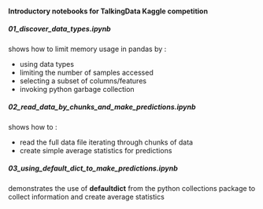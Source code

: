 #### Introductory notebooks for TalkingData Kaggle competition

##### 01_discover_data_types.ipynb
shows how to limit memory usage in pandas by :
 - using data types
 - limiting the number of samples accessed
 - selecting a subset of columns/features
 - invoking python garbage collection

##### 02_read_data_by_chunks_and_make_predictions.ipynb
shows how to :
 - read the full data file iterating through chunks of data
 - create simple average statistics for predictions

##### 03_using_default_dict_to_make_predictions.ipynb
demonstrates the use of **defaultdict** from the python collections package
to collect information and create average statistics